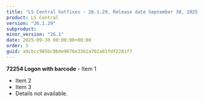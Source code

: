 ```yaml
---
title: "LS Central hotfixes - 26.1.29, Release date September 30, 2025 - Hotfixes"
product: LS Central
version: "26.1.29"
subproduct: 
minor_version: "26.1"
date: 2025-09-30 00:00:00+00:00
order: 5
guid: a9cbcc985bc9b4e9076e3362a702a81fdf2281f7
---
```


**72254 Logon with barcode** - Item 1- Item 2- Item 3- Details not available.
